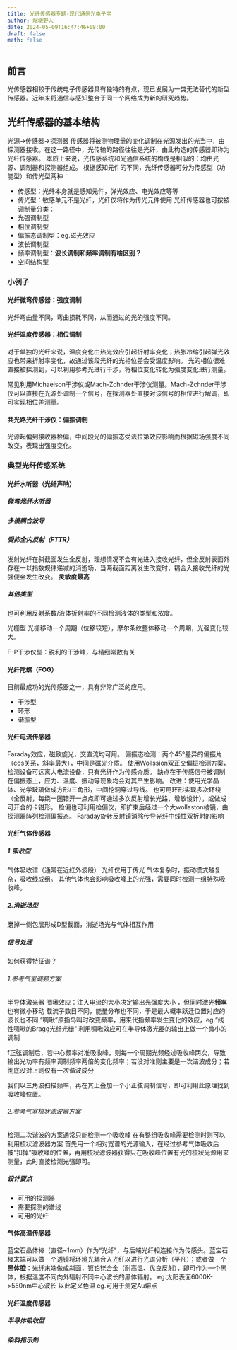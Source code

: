 ```yaml
---
title: 光纤传感器专题-现代通信光电子学
author: 烟墩野人
date: 2024-05-09T16:47:46+08:00
draft: false
math: false
---
```

## 前言
光传感器相较于传统电子传感器具有独特的有点，现已发展为一类无法替代的新型传感器。近年来将通信与感知整合于同一个网络成为新的研究趋势。
## 光纤传感器的基本结构
光源->传感器->探测器
传感器将被测物理量的变化调制在光源发出的光当中，由探测器接收。在这一路径中，光传输的路径往往是光纤，由此构造的传感器即称为光纤传感器。
本质上来说，光传感系统和光通信系统的构成是相似的：均由光源、调制器和探测器组成。
根据感知元件的不同，光纤传感器可分为传感型（功能型）和传光型两种：
 - 传感型：光纤本身就是感知元件，弹光效应、电光效应等等
 - 传光型：敏感单元不是光纤，光纤仅将作为传光元件使用
光纤传感器也可按被调制量分类：
 - 光强调制型
 - 相位调制型
 - 偏振态调制型：eg.磁光效应
 - 波长调制型
 - 频率调制型：**波长调制和频率调制有啥区别？**
 - 空间结构型

### 小例子
#### 光纤微弯传感器：强度调制
光纤弯曲量不同，弯曲损耗不同，从而通过的光的强度不同。

#### 光纤温度传感器：相位调制
对于单独的光纤来说，温度变化由热光效应引起折射率变化；热胀冷缩引起弹光效应也带来折射率变化，故通过该段光纤的光相位差会受温度影响。
光的相位很难直接被探测到，可以利用参考光进行干涉，将相位变化转化为强度变化进行测量。

常见利用Michaelson干涉仪或Mach-Zchnder干涉仪测量。Mach-Zchnder干涉仪可以直接在光源处调制一个信号，在探测器处直接对该信号的相位进行解调，即可实现相位差测量。

#### 共光路光纤干涉仪：偏振调制
光源起偏到接收器检偏，中间段光的偏振态受法拉第效应影响而根据磁场强度不同改变，表现出强度变化。

### 典型光纤传感系统
#### 光纤水听器（光纤声呐）
##### 微弯光纤水听器
##### 多模耦合波导
##### 受抑全内反射（FTTR）
发射光纤在斜截面发生全反射，理想情况不会有光进入接收光纤，但全反射表面外存在一以指数规律递减的消逝场，当两截面距离发生改变时，耦合入接收光纤的光强便会发生改变。
**灵敏度最高**
##### 其他类型
也可利用反射系数/液体折射率的不同检测液体的类型和浓度。

光栅型
光栅移动一个周期（位移较短），摩尔条纹整体移动一个周期，光强变化较大。

F-P干涉仪型：锐利的干涉峰，与精细常数有关

#### 光纤陀螺（FOG）
目前最成功的光传感器之一，具有非常广泛的应用。
 - 干涉型
 - 环形
 - 谐振型
 
#### 光纤电流传感器
Faraday效应，磁致旋光，交直流均可用。
偏振态检测：两个45°差异的偏振片（cos关系，斜率最大），中间是磁光介质。
使用Wollssion双正交偏振检测方案，检测设备可远离大电流设备，只有光纤作为传感介质。
缺点在于传感信号被调制在偏振态上，应力、温度、振动等现象均会对其产生影响。
改进：使用光学晶体、光学玻璃做成方形/三角形，中间挖洞穿过导线。
也可用环形实现多次环绕（全反射，每绕一圈错开一点点即可通过多次反射增长光路，增敏设计），或做成可开合的卡钳形。
检偏也可利用检偏仪，即扩束后经过一个大wollaston棱镜，由探测器阵列检测偏振态。
Faraday旋转反射镜消除传导光纤中线性双折射的影响

#### 光纤气体传感器
##### 1.吸收型
气体吸收谱（通常在近红外波段）
光纤仅用于传光
气体复杂时，振动模式越复杂，吸收线成组。
其他气体也会影响吸收峰上的光强，需要同时检测一组特殊吸收峰。
##### 2.消逝场型
磨掉一侧包层形成D型截面，消逝场光与气体相互作用

##### 信号处理
如何获得特征谱？
###### 1.参考气室调频方案
半导体激光器 啁啾效应：注入电流的大小决定输出光强度大小 ，但同时激光**频率**也有微小移动
载流子数目不同，能量分布也不同，于是最大概率跃迁位置对应的波长也不同
“啁啾”原指鸟叫时改变频率，用来代指频率发生变化的效应，eg.“线性啁啾的Bragg光纤光栅”
利用啁啾效应可在半导体激光器的输出上做一个微小的调制

f正弦调制后，若中心频率对准吸收峰，则每一个周期光频经过吸收峰两次，导致输出光功率有频率调制频率两倍的变化频率；若没对准则主要是一次谐波成分；若彻底没对上则仅有一次谐波成分

我们以三角波扫描频率，再在其上叠加一个小正弦调制信号，即可利用此原理找到吸收峰位置。
###### 2.参考气室梳状滤波器方案
检测二次谐波的方案通常只能检测一个吸收峰
在有整组吸收峰需要检测时则可以利用梳状滤波器方案
首先用一个相对宽谱的光源输入，在经过参考气体吸收后被“扣掉”吸收峰的位置，再用梳状滤波器获得只在吸收峰位置有光的梳状光源用来测量，此时直接检测光强即可。

##### 设计要点
 - 可用的探测器
 - 需要探测的谱线
 - 可用的光纤
#### 气体高温传感器
蓝宝石晶体棒（直径~1mm）作为“光纤"，与后端光纤相连接作为传感头。蓝宝石棒末端可以做一个透镜将环境光耦合入光纤以进行光谱分析（平凡）；或者做一个**黑体腔**：光纤末端做成斜面，镀铂铑合金（耐高温、优良反射），即可作为一个黑体，根据温度不同向外辐射不同中心波长的黑体辐射。
eg.太阳表面6000K->550nm中心波长 以此定义色温
eg.可用于测定Au熔点

#### 光纤温度传感器
##### 半导体吸收型
##### 染料指示剂




